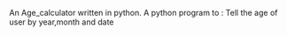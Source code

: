 An Age_calculator written in python.
A python program to :
Tell  the  age of user by year,month and date

